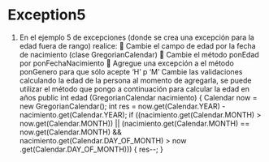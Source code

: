 # Exception5
1. En el ejemplo 5 de excepciones (donde se crea una excepción para la edad fuera de rango) realice:
 Cambie el campo de edad por la fecha de nacimiento (clase GregorianCalendar)
 Cambie el método ponEdad por ponFechaNacimiento
 Agregue una excepción a el método ponGenero para que sólo acepte ‘H’ p ‘M’
Cambie las validaciones calculando la edad de la persona al momento de agregarla, se puede
utilizar el método que pongo a continuación para calcular la edad en años
public int edad (GregorianCalendar nacimiento) {
Calendar now = new GregorianCalendar();
int res = now.get(Calendar.YEAR) - nacimiento.get(Calendar.YEAR);
if ((nacimiento.get(Calendar.MONTH) > now.get(Calendar.MONTH))
|| (nacimiento.get(Calendar.MONTH) == now.get(Calendar.MONTH) &&
nacimiento.get(Calendar.DAY_OF_MONTH) > now
.get(Calendar.DAY_OF_MONTH))) {
res--;
}
